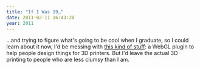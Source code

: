 ```yaml
---
title: "If I Was 19…"
date: 2011-02-11 16:43:20
year: 2011
---
```

…and trying to figure what's going to be cool when I graduate, so I could learn about it now, I'd be messing with <a href="http://www.1011ltd.com/web/blog/post/im_building_a_webgl_tool">this kind of stuff</a>: a WebGL plugin to help people design things for 3D printers. But I'd leave the actual 3D printing to people who are less clumsy than I am.
